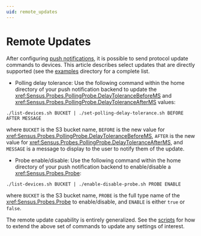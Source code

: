 ```yaml
---
uid: remote_updates
---
```


# Remote Updates

After configuring [push notifications](xref:push_notifications), it is possible
to send protocol update commands to devices. This article describes select updates
that are directly supported (see the 
[examples](https://github.com/predictive-technology-laboratory/sensus/tree/develop/Scripts/ConfigureAWS/ec2-push-notifications/protocol-settings/examples)
directory for a complete list.

  * Polling delay tolerance:  Use the following command within the home directory of your 
  push notification backend to update the <xref:Sensus.Probes.PollingProbe.DelayToleranceBeforeMS> and
  <xref:Sensus.Probes.PollingProbe.DelayToleranceAfterMS> values:
  
  ```
  ./list-devices.sh BUCKET | ./set-polling-delay-tolerance.sh BEFORE AFTER MESSAGE
  ```
  
  where `BUCKET` is the S3 bucket name, `BEFORE` is the new value for <xref:Sensus.Probes.PollingProbe.DelayToleranceBeforeMS>,
  `AFTER` is the new value for <xref:Sensus.Probes.PollingProbe.DelayToleranceAfterMS>, and `MESSAGE`
  is a message to display to the user to notify them of the update.
  
  * Probe enable/disable:  Use the following command within the home directory of your
  push notification backend to enable/disable a <xref:Sensus.Probes.Probe>:
  
  ```
  ./list-devices.sh BUCKET | ./enable-disable-probe.sh PROBE ENABLE
  ```
  
  where `BUCKET` is the S3 bucket name, `PROBE` is the full type name of the <xref:Sensus.Probes.Probe>
  to enable/disable, and `ENABLE` is either `true` or `false`.
  
The remote update capability is entirely generalized. See the 
[scripts](https://github.com/predictive-technology-laboratory/sensus/tree/develop/Scripts/ConfigureAWS/ec2-push-notifications/protocol-settings)
for how to extend the above set of commands to update any settings of interest.